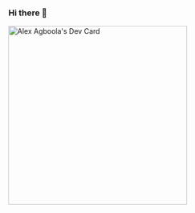 ### Hi there 👋

<!--
**AlexThyCoolest/AlexThyCoolest** is a ✨ _special_ ✨ repository because its `README.md` (this file) appears on your GitHub profile.

Here are some ideas to get you started:

- 🔭 I’m currently working on ...
- 🌱 I’m currently learning ...
- 👯 I’m looking to collaborate on ...
- 🤔 I’m looking for help with ...
- 💬 Ask me about ...
- 📫 How to reach me: ...
- 😄 Pronouns: ...
- ⚡ Fun fact: ...
-->

<a href="https://app.daily.dev/alexagboolafullstack"><img src="https://api.daily.dev/devcards/v2/TiWYa2ET9oqp9UQLy8y7n.png?type=default&r=pdg" width="356" alt="Alex Agboola's Dev Card"/></a>
